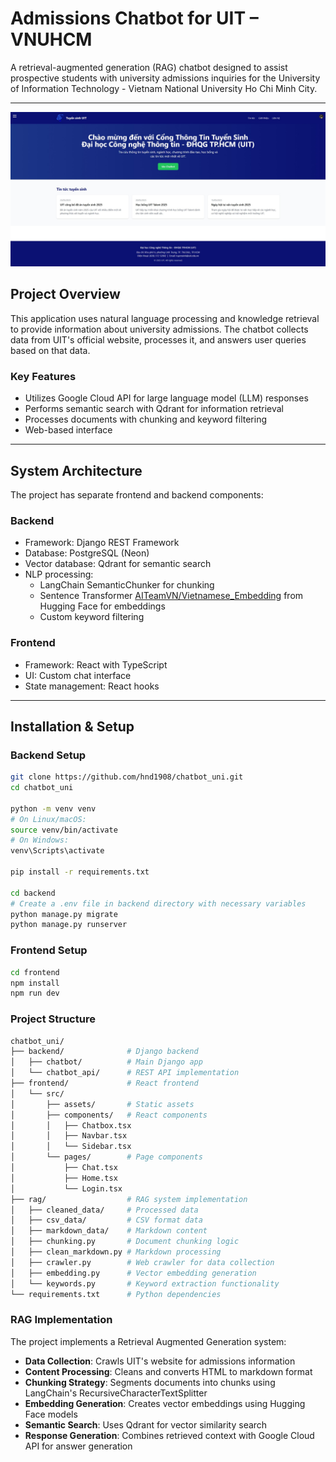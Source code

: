 # Admissions Chatbot for UIT – VNUHCM

A retrieval-augmented generation (RAG) chatbot designed to assist prospective students with university admissions inquiries for the University of Information Technology - Vietnam National University Ho Chi Minh City.

---

![UIT Admissions Homepage](./image/home.jpeg)

## Project Overview

This application uses natural language processing and knowledge retrieval to provide information about university admissions. The chatbot collects data from UIT's official website, processes it, and answers user queries based on that data.

### Key Features

- Utilizes Google Cloud API for large language model (LLM) responses  
- Performs semantic search with Qdrant for information retrieval  
- Processes documents with chunking and keyword filtering  
- Web-based interface 

---

## System Architecture

The project has separate frontend and backend components:

### Backend

- Framework: Django REST Framework  
- Database: PostgreSQL (Neon)  
- Vector database: Qdrant for semantic search  
- NLP processing:  
  - LangChain SemanticChunker for chunking  
  - Sentence Transformer [AITeamVN/Vietnamese_Embedding](https://huggingface.co/AITeamVN/Vietnamese_Embedding) from Hugging Face for embeddings  
  - Custom keyword filtering  

### Frontend

- Framework: React with TypeScript  
- UI: Custom chat interface  
- State management: React hooks  

---

## Installation & Setup
### Backend Setup

```bash
git clone https://github.com/hnd1908/chatbot_uni.git
cd chatbot_uni

python -m venv venv
# On Linux/macOS:
source venv/bin/activate
# On Windows:
venv\Scripts\activate

pip install -r requirements.txt

cd backend
# Create a .env file in backend directory with necessary variables
python manage.py migrate
python manage.py runserver
```

### Frontend Setup

```bash
cd frontend
npm install
npm run dev
```

### Project Structure
```bash
chatbot_uni/
├── backend/              # Django backend
│   ├── chatbot/          # Main Django app
│   └── chatbot_api/      # REST API implementation
├── frontend/             # React frontend
│   └── src/
│       ├── assets/       # Static assets
│       ├── components/   # React components
│       │   ├── Chatbox.tsx
│       │   ├── Navbar.tsx
│       │   └── Sidebar.tsx
│       └── pages/        # Page components
│           ├── Chat.tsx
│           ├── Home.tsx
│           └── Login.tsx
├── rag/                  # RAG system implementation
│   ├── cleaned_data/     # Processed data
│   ├── csv_data/         # CSV format data
│   ├── markdown_data/    # Markdown content
│   ├── chunking.py       # Document chunking logic
│   ├── clean_markdown.py # Markdown processing
│   ├── crawler.py        # Web crawler for data collection
│   ├── embedding.py      # Vector embedding generation
│   └── keywords.py       # Keyword extraction functionality
└── requirements.txt      # Python dependencies
```

### RAG Implementation

The project implements a Retrieval Augmented Generation system:

- **Data Collection**: Crawls UIT's website for admissions information
- **Content Processing**: Cleans and converts HTML to markdown format
- **Chunking Strategy**: Segments documents into chunks using LangChain's RecursiveCharacterTextSplitter
- **Embedding Generation**: Creates vector embeddings using Hugging Face models
- **Semantic Search**: Uses Qdrant for vector similarity search
- **Response Generation**: Combines retrieved context with Google Cloud API for answer generation
